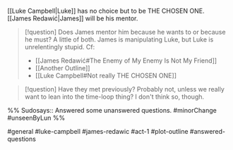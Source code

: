 [[Luke Campbell|Luke]] has no choice but to be THE CHOSEN ONE. [[James Redawić|James]] will be his mentor.

>[!question] Does James mentor him because he wants to or because he must?
> A little of both. James is manipulating Luke, but Luke is unrelentingly stupid. Cf:
>- [[James Redawić#The Enemy of My Enemy Is Not My Friend]]
>- [[Another Outline]]
>- [[Luke Campbell#Not really THE CHOSEN ONE]]

>[!question] Have they met previously?
>Probably not, unless we really want to lean into the time-loop thing? I don't think so, though.

%%
Sudosays:: Answered some unanswered questions.
#minorChange #unseenByLun 
%%

#general #luke-campbell #james-redawic #act-1 #plot-outline #answered-questions 